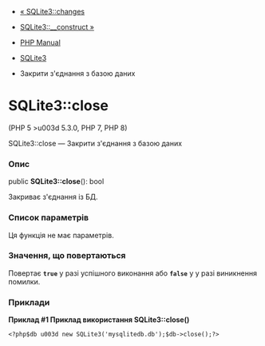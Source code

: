 - [« SQLite3::changes](sqlite3.changes.md)
- [SQLite3::\_\_construct »](sqlite3.construct.md)

- [PHP Manual](index.md)
- [SQLite3](class.sqlite3.md)
- Закрити з'єднання з базою даних

# SQLite3::close

(PHP 5 \>u003d 5.3.0, PHP 7, PHP 8)

SQLite3::close — Закрити з'єднання з базою даних

### Опис

public **SQLite3::close**(): bool

Закриває з'єднання із БД.

### Список параметрів

Ця функція не має параметрів.

### Значення, що повертаються

Повертає **`true`** у разі успішного виконання або **`false`** у
у разі виникнення помилки.

### Приклади

**Приклад #1 Приклад використання **SQLite3::close()****

` <?php$db u003d new SQLite3('mysqlitedb.db');$db->close();?> `

